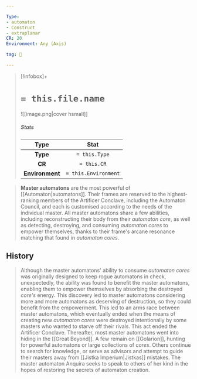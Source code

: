 ```yaml
---

Type:
- automaton
- Construct
- extraplanar
CR: 20
Environment: Any (Axis)

tag: 👹

---
```


> [!infobox]+
> #  `= this.file.name`
> ![[image.png|cover hsmall]]
> ##### Stats
> Type | Stat |
> :---:|:---:|
> **Type** | `= this.Type` |
> **CR** | `= this.CR` |
> **Environment** | `= this.Environment` |



> **Master automatons** are the most powerful of [[Automaton|automatons]]. Their frames are reserved to the highest-ranking members of the Artificer Conclave, including the Automaton Council, and each is customised according to the needs of the individual master. All master automatons share a few abilities, including reconstructing their body from their *automaton core*, as well as detecting, destroying, and consuming *automaton cores* to empower themselves, thanks to their frame's arcane resonance matching that found in *automaton cores*.


## History

> Although the master automatons' ability to consume *automaton cores* was originally designed to keep rogue automatons in check, unexpectedly, the ability was found to benefit the master automatons, enabling them to empower themselves by absorbing the destroyed *core's* energy. This discovery led to master automatons considering more and more automatons as deserving of destruction, so they could benefit from the empowerment. This led to an arms race between master automatons, which eventually ended when the means of creating new *automaton cores* were destroyed intentionally by some masters who wanted to starve off their rivals. This act ended the Artificer Conclave.
> Thereafter, most master automatons went into hiding in the [[Great Beyond]]. A few remain on [[Golarion]], hunting for powerful automatons or large collections of *cores*. Others continue to search for knowledge, or serve as advisors and attempt to guide their masters away from [[Jistka Imperium|Jistkas]] mistakes. The master automaton Anquira seeks to speak to others of her kind in the hopes of restoring the secrets of automaton creation.








